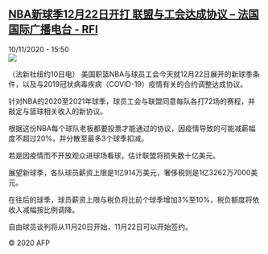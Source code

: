 <!--1605023706000-->
[NBA新球季12月22日开打 联盟与工会达成协议 – 法国国际广播电台 - RFI](http://www.rfi.fr//cn/contenu/20201110-nba%E6%96%B0%E7%90%83%E5%AD%A312%E6%9C%8822%E6%97%A5%E5%BC%80%E6%89%93-%E8%81%94%E7%9B%9F%E4%B8%8E%E5%B7%A5%E4%BC%9A%E8%BE%BE%E6%88%90%E5%8D%8F%E8%AE%AE)
------

<div>10/11/2020 - 15:50</div><img src="https://s.rfi.fr/media/display/b477cd18-2365-11eb-b7e8-005056a98db9/w:310/p:16x9/spo0002b.201110225003.jpg"><div class="t-content__body u-clearfix"><p>（法新社纽约10日电）    美国职篮NBA与球员工会今天就12月22日展开的新球季条件，以及与2019冠状病毒疾病（COVID-19）疫情有关的合约调整达成协议。</p><p>    针对NBA的2020至2021年球季，球员工会与联盟同意每队各打72场的赛程，并敲定与篮球相关收入的新协议。</p><p>    根据这份NBA每个球队老板都要投票才能通过的协议，因疫情导致的可能减薪幅度不超过20%，并分散至最多3个球季扣减。</p><p>    若是因疫情而不开放观众进球场看球，估计联盟将损失数十亿美元。</p><p>    展望新球季，各队球员薪资上限是1亿914万美元，奢侈税则是1亿3262万7000美元。</p><p>    在往后的球季，球员薪资上限与税负将比前个球季增加3%至10%，税负额度将依收入减幅按比例调降。</p><p>    自由球员谈判将从11月20日开始，11月22日可以开始签约。</p><p class="t-copyright">© 2020 AFP</p>        </div>
